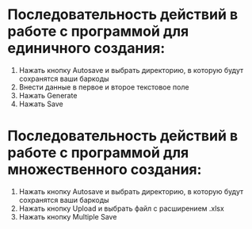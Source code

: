 # Последовательность действий в работе с программой для единичного создания:
1) Нажать кнопку Autosave и выбрать директорию, в которую будут сохранятся ваши баркоды
2) Внести данные в первое и второе текстовое поле
3) Нажать Generate 
4) Нажать Save
# Последовательность действий в работе с программой для множественного создания:
1) Нажать кнопку Autosave и выбрать директорию, в которую будут сохранятся ваши баркоды
2) Нажать кнопку Upload и выбрать файл с расширением .xlsx
3) Нажать кнопку Multiple Save

